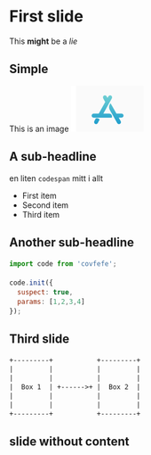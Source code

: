 # First slide

This **might** be a *lie*

## Simple

This is an image 
![title](./img.png)

## A sub-headline

en liten `codespan` mitt i allt

  - First item
  - Second item
  - Third item

## Another sub-headline


```js
import code from 'covfefe';

code.init({
  suspect: true,
  params: [1,2,3,4]
});
```

## Third slide


```
+---------+           +---------+
|         |           |         |
|         |           |         |
|  Box 1  | +------>+ |  Box 2  |
|         |           |         |
|         |           |         |
+---------+           +---------+
```

## slide without content
